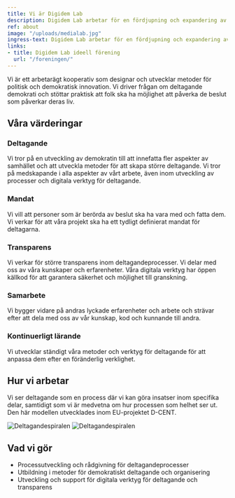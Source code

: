 ```yaml
---
title: Vi är Digidem Lab
description: Digidem Lab arbetar för en fördjupning och expandering av deltagande demokrati inom alla nivåer av samhället.
ref: about
image: "/uploads/medialab.jpg"
ingress-text: Digidem Lab arbetar för en fördjupning och expandering av deltagande demokrati inom alla nivåer av samhället.
links:
- title: Digidem Lab ideell förening
  url: "/foreningen/"
---
```



Vi är ett arbetarägt kooperativ som designar och utvecklar metoder för politisk och demokratisk innovation. Vi driver frågan om deltagande demokrati och stöttar praktisk att folk ska ha möjlighet att påverka de beslut som påverkar deras liv.

## Våra värderingar
### Deltagande
Vi tror på en utveckling av demokratin till att innefatta fler aspekter av samhället och att utveckla metoder för att skapa större deltagande. Vi tror på medskapande i alla aspekter av vårt arbete, även inom utveckling av processer och digitala verktyg för deltagande.

### Mandat
Vi vill att personer som är berörda av beslut ska ha vara med och fatta dem. Vi verkar för att våra projekt ska ha ett tydligt definierat mandat för deltagarna.

### Transparens
Vi verkar för större transparens inom deltagandeprocesser. Vi delar med oss av våra kunskaper och erfarenheter. Våra digitala verktyg har öppen källkod för att garantera säkerhet och möjlighet till granskning.

### Samarbete
Vi bygger vidare på andras lyckade erfarenheter och arbete och strävar efter att dela med oss av vår kunskap, kod och kunnande till andra.

### Kontinuerligt lärande
Vi utvecklar ständigt våra metoder och verktyg för deltagande för att anpassa dem efter en föränderlig verklighet.

## Hur vi arbetar
Vi ser deltagande som en process där vi kan göra insatser inom specifika delar, samtidigt som vi är medvetna om hur processen som helhet ser ut. Den här modellen utvecklades inom EU-projektet D-CENT.

![Deltagandespiralen]({{site.baseurl}}/uploads/spiral_numbers.svg)
![Deltagandespiralen]({{site.baseurl}}/uploads/deltagandespiral_text.png)


## Vad vi gör
* Processutveckling och rådgivning för deltagandeprocesser
* Utbildning i metoder för demokratiskt deltagande och organisering
* Utveckling och support för digitala verktyg för deltagande och transparens
